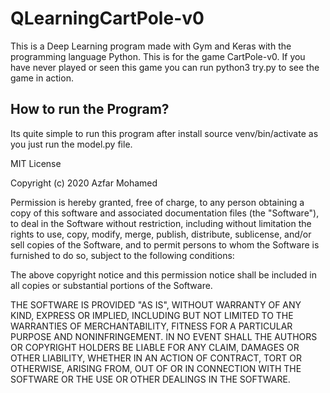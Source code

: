 # QLearningCartPole-v0
This is a Deep Learning program made with Gym and Keras with the programming language Python.
This is for the game CartPole-v0. If you have never played or seen this game you can run python3 try.py to see the game in action.

## How to run the Program?
Its quite simple to run this program after install source venv/bin/activate as you just run the model.py file.


MIT License

Copyright (c) 2020 Azfar Mohamed

Permission is hereby granted, free of charge, to any person obtaining a copy
of this software and associated documentation files (the "Software"), to deal
in the Software without restriction, including without limitation the rights
to use, copy, modify, merge, publish, distribute, sublicense, and/or sell
copies of the Software, and to permit persons to whom the Software is
furnished to do so, subject to the following conditions:

The above copyright notice and this permission notice shall be included in all
copies or substantial portions of the Software.

THE SOFTWARE IS PROVIDED "AS IS", WITHOUT WARRANTY OF ANY KIND, EXPRESS OR
IMPLIED, INCLUDING BUT NOT LIMITED TO THE WARRANTIES OF MERCHANTABILITY,
FITNESS FOR A PARTICULAR PURPOSE AND NONINFRINGEMENT. IN NO EVENT SHALL THE
AUTHORS OR COPYRIGHT HOLDERS BE LIABLE FOR ANY CLAIM, DAMAGES OR OTHER
LIABILITY, WHETHER IN AN ACTION OF CONTRACT, TORT OR OTHERWISE, ARISING FROM,
OUT OF OR IN CONNECTION WITH THE SOFTWARE OR THE USE OR OTHER DEALINGS IN THE
SOFTWARE.

